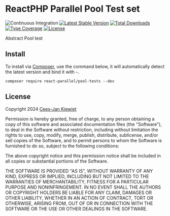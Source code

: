 # ReactPHP Parallel Pool Test set

![Continuous Integration](https://github.com/reactphp-parallel/pool-tests/workflows/Continuous%20Integration/badge.svg)
[![Latest Stable Version](https://poser.pugx.org/React-parallel/pool-tests/v/stable.png)](https://packagist.org/packages/React-parallel/pool-tests)
[![Total Downloads](https://poser.pugx.org/React-parallel/pool-tests/downloads.png)](https://packagist.org/packages/React-parallel/pool-tests)
[![Type Coverage](https://shepherd.dev/github/reactphp-parallel/pool-tests/coverage.svg)](https://shepherd.dev/github/reactphp-parallel/pool-tests)
[![License](https://poser.pugx.org/React-parallel/pool-tests/license.png)](https://packagist.org/packages/React-parallel/pool-tests)

Abstract Pool test

## Install ##

To install via [Composer](http://getcomposer.org/), use the command below, it will automatically detect the latest version and bind it with `~`.

```
composer require react-parallel/pool-tests --dev
```

## License ##

Copyright 2024 [Cees-Jan Kiewiet](http://wyrihaximus.net/)

Permission is hereby granted, free of charge, to any person
obtaining a copy of this software and associated documentation
files (the "Software"), to deal in the Software without
restriction, including without limitation the rights to use,
copy, modify, merge, publish, distribute, sublicense, and/or sell
copies of the Software, and to permit persons to whom the
Software is furnished to do so, subject to the following
conditions:

The above copyright notice and this permission notice shall be
included in all copies or substantial portions of the Software.

THE SOFTWARE IS PROVIDED "AS IS", WITHOUT WARRANTY OF ANY KIND,
EXPRESS OR IMPLIED, INCLUDING BUT NOT LIMITED TO THE WARRANTIES
OF MERCHANTABILITY, FITNESS FOR A PARTICULAR PURPOSE AND
NONINFRINGEMENT. IN NO EVENT SHALL THE AUTHORS OR COPYRIGHT
HOLDERS BE LIABLE FOR ANY CLAIM, DAMAGES OR OTHER LIABILITY,
WHETHER IN AN ACTION OF CONTRACT, TORT OR OTHERWISE, ARISING
FROM, OUT OF OR IN CONNECTION WITH THE SOFTWARE OR THE USE OR
OTHER DEALINGS IN THE SOFTWARE.
